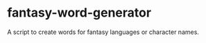 fantasy-word-generator
======================

A script to create words for fantasy languages or character names.
